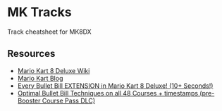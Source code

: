 # MK Tracks

Track cheatsheet for MK8DX

## Resources

- [Mario Kart 8 Deluxe Wiki](https://www.mariowiki.com/Mario_Kart_8_Deluxe)
- [Mario Kart Blog](http://japan-mk.blog.jp/)
- [Every Bullet Bill EXTENSION in Mario Kart 8 Deluxe! (10+ Seconds!)](https://www.youtube.com/watch?v=AowEf4BWfhw)
- [Optimal Bullet Bill Techniques on all 48 Courses + timestamps (pre-Booster Course Pass DLC)](https://www.youtube.com/watch?v=w4DL-oyZbp0)
